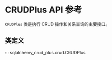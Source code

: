 # CRUDPlus API 参考

`CRUDPlus` 类是执行 CRUD 操作和关系查询的主要接口。

## 类定义

::: sqlalchemy_crud_plus.crud.CRUDPlus
